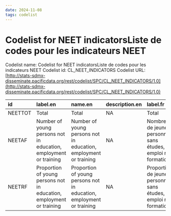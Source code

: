 ```yaml
---
date: 2024-11-08
tags: codelist
---
```


# Codelist for NEET indicatorsListe de codes pour les indicateurs NEET

Codelist name: Codelist for NEET indicatorsListe de codes pour les indicateurs NEET
Codelist id: CL_NEET_INDICATORS
Codelist URL: [http://stats-sdmx-disseminate.pacificdata.org/rest/codelist/SPC/CL_NEET_INDICATORS/1.0](http://stats-sdmx-disseminate.pacificdata.org/rest/codelist/SPC/CL_NEET_INDICATORS/1.0)

|id      |label.en                                                             |name.en                                                              |description.en |label.fr                                                        |name.fr                                                         |description.fr |
|:-------|:--------------------------------------------------------------------|:--------------------------------------------------------------------|:--------------|:---------------------------------------------------------------|:---------------------------------------------------------------|:--------------|
|NEETTOT |Total                                                                |Total                                                                |NA             |Total                                                           |Total                                                           |NA             |
|NEETAF  |Number of young persons not in education, employment or training     |Number of young persons not in education, employment or training     |NA             |Nombre de jeunes personnes sans études, emploi ni formation     |Nombre de jeunes personnes sans études, emploi ni formation     |NA             |
|NEETRF  |Proportion of young persons not in education, employment or training |Proportion of young persons not in education, employment or training |NA             |Proportion de jeunes personnes sans études, emploi ni formation |Proportion de jeunes personnes sans études, emploi ni formation |NA             |
